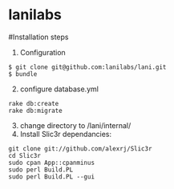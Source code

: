lanilabs
========

#Installation steps
1. Configuration
```
$ git clone git@github.com:lanilabs/lani.git
$ bundle
```
2. configure database.yml
```
rake db:create
rake db:migrate
```
3. change directory to /lani/internal/
4. Install Slic3r dependancies:
```
git clone git://github.com/alexrj/Slic3r
cd Slic3r
sudo cpan App::cpanminus
sudo perl Build.PL
sudo perl Build.PL --gui
```
